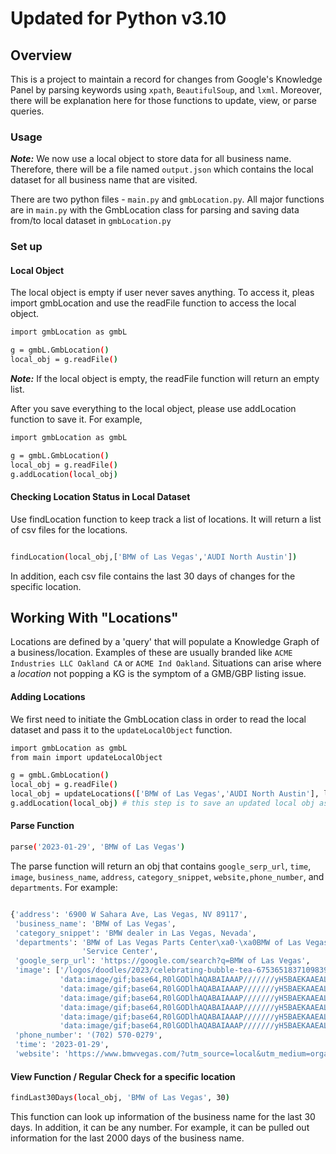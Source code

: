 # Updated for Python v3.10
## Overview

This is a project to maintain a record for changes from Google's Knowledge Panel by parsing keywords using `xpath`, 
`BeautifulSoup`, and `lxml`. Moreover, there will be explanation here for those functions to update, view, or parse 
queries.  

### Usage

**_Note:_** We now use a local object to store data for all business name. Therefore, there will be a file named 
`output.json` which contains the local dataset for all business name that are visited. 

There are two python files - `main.py` and `gmbLocation.py`.  All major functions are in `main.py` with the GmbLocation 
class for parsing and saving data from/to local dataset in `gmbLocation.py`

### Set up 

#### Local Object 
The local object is empty if user never saves anything. To access it, pleas import gmbLocation and use the readFile function to access the local object.

```sh
import gmbLocation as gmbL

g = gmbL.GmbLocation()
local_obj = g.readFile() 
``` 
**_Note:_**  If the local object is empty, the readFile function will return an empty list. 

After you save everything to the local object, please use addLocation function to save it. For example, 

```sh
import gmbLocation as gmbL

g = gmbL.GmbLocation()
local_obj = g.readFile() 
g.addLocation(local_obj) 
```

#### Checking Location Status in Local Dataset 

Use findLocation function to keep track a list of locations. It will return a list of csv files for the locations. 

```sh

findLocation(local_obj,['BMW of Las Vegas','AUDI North Austin'])
```
In addition, each csv file contains the last 30 days of changes for the specific location. 

## Working With "Locations"
Locations are defined by a 'query' that will populate a Knowledge Graph of a business/location.  Examples of these are 
usually branded like `ACME Industries LLC Oakland CA` or `ACME Ind Oakland`. Situations can arise where a *location* not 
popping a KG is the symptom of a GMB/GBP listing issue.

#### Adding Locations
We first need to initiate the GmbLocation class in order to read the local dataset and pass it to the `updateLocalObject` 
function.

```sh
import gmbLocation as gmbL
from main import updateLocalObject

g = gmbL.GmbLocation()
local_obj = g.readFile() 
local_obj = updateLocations(['BMW of Las Vegas','AUDI North Austin'], local_obj) # this function will return the new local_obj
g.addLocation(local_obj) # this step is to save an updated local obj as the new local dataset.
```

#### Parse Function

```sh
parse('2023-01-29', 'BMW of Las Vegas') 
```

The parse function will return an obj that contains `google_serp_url`, `time`, `image`, `business_name`, `address`, 
`category_snippet`, `website,phone_number`, and `departments`. For example:

```sh

{'address': '6900 W Sahara Ave, Las Vegas, NV 89117',
 'business_name': 'BMW of Las Vegas',
 'category_snippet': 'BMW dealer in Las Vegas, Nevada',
 'departments': 'BMW of Las Vegas Parts Center\xa0·\xa0BMW of Las Vegas '
                'Service Center',
 'google_serp_url': 'https://google.com/search?q=BMW of Las Vegas',
 'image': ['/logos/doodles/2023/celebrating-bubble-tea-6753651837109839.4-sh.png',
           'data:image/gif;base64,R0lGODlhAQABAIAAAP///////yH5BAEKAAEALAAAAAABAAEAAAICTAEAOw==',
           'data:image/gif;base64,R0lGODlhAQABAIAAAP///////yH5BAEKAAEALAAAAAABAAEAAAICTAEAOw==',
           'data:image/gif;base64,R0lGODlhAQABAIAAAP///////yH5BAEKAAEALAAAAAABAAEAAAICTAEAOw==',
           'data:image/gif;base64,R0lGODlhAQABAIAAAP///////yH5BAEKAAEALAAAAAABAAEAAAICTAEAOw==',
           'data:image/gif;base64,R0lGODlhAQABAIAAAP///////yH5BAEKAAEALAAAAAABAAEAAAICTAEAOw==',
           'data:image/gif;base64,R0lGODlhAQABAIAAAP///////yH5BAEKAAEALAAAAAABAAEAAAICTAEAOw=='],
 'phone_number': '(702) 570-0279',
 'time': '2023-01-29',
 'website': 'https://www.bmwvegas.com/?utm_source=local&utm_medium=organic&utm_campaign=*000012247*GMB'}
```

#### View Function / Regular Check for a specific location

```sh
findLast30Days(local_obj, 'BMW of Las Vegas', 30)
```

This function can look up information of the business name for the last 30 days. In addition, it can be any number. For 
example, it can be pulled out information for the last 2000 days of the business name. 

